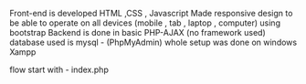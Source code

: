 Front-end is developed  HTML ,CSS , Javascript
Made responsive design to be able to operate on all devices (mobile , tab , laptop , computer) using bootstrap
Backend is done in basic PHP-AJAX (no framework used)
database used is mysql - (PhpMyAdmin)
whole setup was done on windows Xampp

flow start with - index.php 

